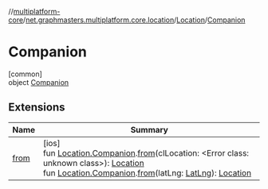 //[multiplatform-core](../../../../index.md)/[net.graphmasters.multiplatform.core.location](../../index.md)/[Location](../index.md)/[Companion](index.md)

# Companion

[common]\
object [Companion](index.md)

## Extensions

| Name | Summary |
|---|---|
| [from](../../from.md) | [ios]<br>fun [Location.Companion](index.md#-98438057%2FExtensions%2F-183831061).[from](../../from.md)(clLocation: &lt;Error class: unknown class&gt;): [Location](../index.md#-975294955%2FExtensions%2F-183831061)<br>fun [Location.Companion](index.md#-98438057%2FExtensions%2F-183831061).[from](../../from.md)(latLng: [LatLng](../../../net.graphmasters.multiplatform.core.model/-lat-lng/index.md#94959378%2FExtensions%2F-183831061)): [Location](../index.md#-975294955%2FExtensions%2F-183831061) |
